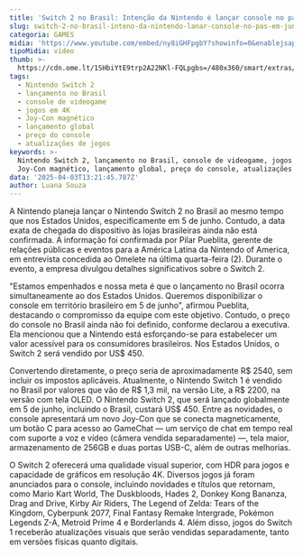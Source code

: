 ```yaml
---
title: 'Switch 2 no Brasil: Intenção da Nintendo é lançar console no país em junho'
slug: switch-2-no-brasil-inteno-da-nintendo-lanar-console-no-pas-em-junho
categoria: GAMES
midia: 'https://www.youtube.com/embed/ny8iGHFpgbY?showinfo=0&enablejsapi=1'
tipoMidia: video
thumb: >-
  https://cdn.ome.lt/1SHbiYtE9trp2A22NKl-FQLpgbs=/480x360/smart/extras/conteudos/switch-2-brasil-header.jpg
tags:
  - Nintendo Switch 2
  - lançamento no Brasil
  - console de videogame
  - jogos em 4K
  - Joy-Con magnético
  - lançamento global
  - preço do console
  - atualizações de jogos
keywords: >-
  Nintendo Switch 2, lançamento no Brasil, console de videogame, jogos em 4K,
  Joy-Con magnético, lançamento global, preço do console, atualizações de jogos
data: '2025-04-03T13:21:45.787Z'
author: Luana Souza
---
```


A Nintendo planeja lançar o Nintendo Switch 2 no Brasil ao mesmo tempo que nos Estados Unidos, especificamente em 5 de junho. Contudo, a data exata de chegada do dispositivo às lojas brasileiras ainda não está confirmada. A informação foi confirmada por Pilar Pueblita, gerente de relações públicas e eventos para a América Latina da Nintendo of America, em entrevista concedida ao Omelete na última quarta-feira (2). Durante o evento, a empresa divulgou detalhes significativos sobre o Switch 2.

"Estamos empenhados e nossa meta é que o lançamento no Brasil ocorra simultaneamente ao dos Estados Unidos. Queremos disponibilizar o console em território brasileiro em 5 de junho", afirmou Pueblita, destacando o compromisso da equipe com este objetivo. Contudo, o preço do console no Brasil ainda não foi definido, conforme declarou a executiva. Ela mencionou que a Nintendo está esforçando-se para estabelecer um valor acessível para os consumidores brasileiros. Nos Estados Unidos, o Switch 2 será vendido por US$ 450.

Convertendo diretamente, o preço seria de aproximadamente R$ 2540, sem incluir os impostos aplicáveis. Atualmente, o Nintendo Switch 1 é vendido no Brasil por valores que vão de R$ 1,3 mil, na versão Lite, a R$ 2200, na versão com tela OLED. O Nintendo Switch 2, que será lançado globalmente em 5 de junho, incluindo o Brasil, custará US$ 450. Entre as novidades, o console apresentará um novo Joy-Con que se conecta magneticamente, um botão C para acesso ao GameChat — um serviço de chat em tempo real com suporte a voz e vídeo (câmera vendida separadamente) —, tela maior, armazenamento de 256GB e duas portas USB-C, além de outras melhorias.

O Switch 2 oferecerá uma qualidade visual superior, com HDR para jogos e capacidade de gráficos em resolução 4K. Diversos jogos já foram anunciados para o console, incluindo novidades e títulos que retornam, como Mario Kart World, The Duskbloods, Hades 2, Donkey Kong Bananza, Drag and Drive, Kirby Air Riders, The Legend of Zelda: Tears of the Kingdom, Cyberpunk 2077, Final Fantasy Remake Intergrade, Pokémon Legends Z-A, Metroid Prime 4 e Borderlands 4. Além disso, jogos do Switch 1 receberão atualizações visuais que serão vendidas separadamente, tanto em versões físicas quanto digitais.
